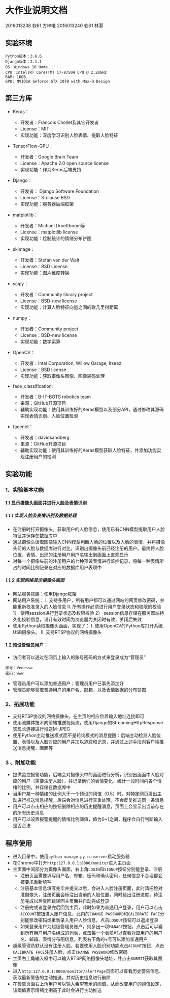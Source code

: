 大作业说明文档
================
2016013238 软61 方梓唯 
2016013240 软61 林灏

## 实验环境

```
Python版本：3.6.6
Django版本：2.1.1
OS：Windows 10 Home
CPU：Intel(R) Core(TM) i7-8750H CPU @ 2.20GHz
RAM: 16GB
GPU: NVIDIA Geforce GTX 1070 with Max-Q Design
```

## 第三方库

* Keras：
  * 开发者：François Chollet及其它开发者
  * License：MIT
  * 实现功能：深度学习识别人脸表情、提取人脸特征

* TensorFlow-GPU：
  * 开发者：Google Brain Team
  * License：Apache 2.0 open source license
  * 实现功能：作为Keras后端支持
* Django：
  * 开发者：	Django Software Foundation
  * License：3-clause BSD
  * 实现功能：服务器后端框架
* matplotlib：	
  * 开发者：Michael Droettboom等
  * License：matplotlib license
  * 实现功能：绘制统计的情绪分布饼图
* skimage：
  * 开发者：Stéfan van der Walt
  * License：BSD License
  * 实现功能：图片维度转换
* scipy：
  * 开发者：Community library project
  * License：BSD-new license
  * 实现功能：计算人脸特征向量之间的欧几里得距离
* numpy：
  * 开发者：Community project
  * License：BSD-new license
  * 实现功能：数学运算
* OpenCV：
  * 开发者：Intel Corporation, Willow Garage, Itseez
  * License：BSD license
  * 实现功能：获取摄像头图像、图像转码处理
* face_classification:
  * 开发者：B-IT-BOTS robotics team
  * 来源：GitHub开源项目
  * 辅助实现功能：使用其训练好的Keras模型以及部分API，通过修改其源码实现表情识别、人脸位置检测
* facenet：
  * 开发者：davidsandberg
  * 来源：GitHub开源项目
  * 辅助实现功能：使用其训练好的Keras模型获取人脸特征，并添加功能实现注册用户的检测

## 实验功能

### 1、实验基本功能

#### 1.1 显示摄像头画面并进行人脸及表情识别

##### 1.1.1 实现人脸及表情识别及数据处理

* 在注册时打开摄像头，获取用户的人脸信息，使用已有CNN模型提取用户人脸特征并保存在数据库中
* 通过摄像头读取图像输入CNN模型判断人脸的位置以及人脸的表情，并将摄像头前的人脸与数据库进行对比，识别出摄像头前已经注册的用户。最终将人脸位置、表情、出现的注册用户用户名输出到画面上直观显示
* 对每一个摄像头前的注册用户的七种预设表情进行监控记录，将每一种表情所占的时间比例记录在对应的数据库用户表项中
##### 1.1.2 实现网络显⽰摄像头画⾯
* ⽹站服务搭建：使⽤Django框架
* ⽹站用户系统：
  I. ⽀持多⽤户，所有⽤户都可以通过⽹站的⽹页修改密码，并能重新校准录入的人脸信息
  II. 所有操作必须进⾏⽤户登录状态和权限的校验
  1） 使⽤session进⾏登录状态及权限校验
  2） session信息存储在服务器端持久化校验信息，设计有效时间为浏览器为关闭时有效，关闭后失效
* 使⽤Python读取摄像头画⾯，实现了：
  I. 使⽤OpenCV的Python库打开系统USB摄像头。
  II. ⽀持RTSP协议的⽹络摄像头

#### 1.2 预设管理员用户：

* 访问者可以通过在网页上输入的账号密码的方式来登录成为“管理员”
```
账号：Venessa
密码：www
```

* 管理员⽤户可以添加普通⽤户；管理员⽤户已事先添加好
* 管理员能够获取普通用户的用户名、邮箱，以及表情数据的分布饼图

### 2、拓展功能

* ⽀持RTSP协议的⽹络摄像头，在主页的相应位置输入地址连接即可
* 使⽤流媒体技术向前端推送视频流，使用Django的StreamingHttpResponse实现长连接进行推送M-JPEG
* 使⽤Python主动推送模式⽽不是轮询模式的消息提醒：后端主动检测人脸位置、表情以及人脸对应的用户并加以追踪和记录，并通过上述手段向客户端推送消息提醒、画面等

### 3 、附加功能

* 提供监控报警功能，后端会对摄像头中的画面进行分析，识别出画面中人脸对应的用户（需要注册人脸），并记录他们的表情变化，统计一段时间内各个情绪的比例，并存储在数据库中
* 当用户某一种情绪的比例大于一个预设的阈值（0.5）时，对特定网页发出主动进行推送消息提醒。后端会对消息进行查重处理，不会反复推送同一条消息
* 用户可以点击相应的按钮删除相应的历史提醒消息，页面上会显示出当前存在的所有历史消息
* 用户可以设置报警提醒的情绪比例阈值，值为0~1之间，程序会自行判断输入是否合法
## 程序使用

* 进入目录中，使用`python manage.py runserver`启动服务器
* 在Chrome中打开`http:127.0.0.1:8000/monitor`进入主页面
* 主页面中间部分为摄像头画面，右上角`LOGIN`和`SIGNUP`按钮分别能登录、注册
  * 注册页面需要填写用户名、邮箱、密码和确认密码，任何信息不合理都会被要求重新填写
  * 注册基本信息填写完毕并提交以后，会进入人脸注册页面，此时请把脸对准摄像头，注册页面会标注出当前的人脸位置，同时给出注册进度，待注册完成以后变回跳转回主页面并自动完成登录
  * 注册完或者登录完后回到主页，此时如果为普通用户登录，用户可以点击`ACCOUNT`按钮进入账户信息，此内的`CHANGE PASSWORD`和`CALIBRATE FACE`分别能修改密码或重新录入用户人脸信息。点击`LOGOUT`按钮可以退出登录
  * 如果登录用户为超级管理员账户，则多出一项`MANAGE`按钮，点击后可以看到所有用户用户名组成的列表，点击每一个表项可以查看对应用户的用户名、邮箱、表情分布图信息。列表右下角的+号可以添加普通用户
* 超级管理员默认没有注册人脸，若要使用人脸识别功能点击`ACOUNT`按钮，点击`CALIBRATE FACE`注册人脸，点击`CHANGE PASSWORD`修改密码 
* 主页右上角输入框中可以输入RTSP网络摄像头地址，并点击`SUBMIT`获取其图像
* 进入`http:127.0.0.1:8000/monitor/alertPage`页面可以查看历史警告信息、获取最新警告的主动推送，并对历史信息进行删除
* 在警告页面右上角用户可以输入希望警示的阈值，从而改变用户的阈值设定，该阈值表示情绪比例高于此时会进行主动推送
